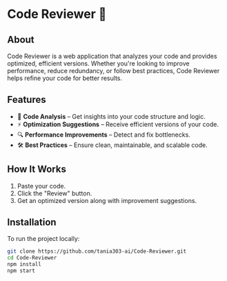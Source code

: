 # Code Reviewer 🚀  

## About  
Code Reviewer is a web application that analyzes your code and provides optimized, efficient versions. Whether you're looking to improve performance, reduce redundancy, or follow best practices, Code Reviewer helps refine your code for better results.  

## Features  
- 📝 **Code Analysis** – Get insights into your code structure and logic.  
- ⚡ **Optimization Suggestions** – Receive efficient versions of your code.  
- 🔍 **Performance Improvements** – Detect and fix bottlenecks.  
- 🛠 **Best Practices** – Ensure clean, maintainable, and scalable code.  

## How It Works  
1. Paste your code.  
2. Click the "Review" button.  
3. Get an optimized version along with improvement suggestions.  

## Installation  
To run the project locally:  
```sh
git clone https://github.com/tania303-ai/Code-Reviewer.git  
cd Code-Reviewer  
npm install  
npm start  
